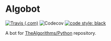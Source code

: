 # Algobot
[![Travis (.com)](https://img.shields.io/travis/com/dhruvmanila/algobot?logo=travis&style=flat-square)](https://travis-ci.com/dhruvmanila/algobot)
![Codecov](https://img.shields.io/codecov/c/gh/dhruvmanila/algobot?logo=codecov&style=flat-square)
[![code style: black](https://img.shields.io/static/v1?label=code%20style&message=black&color=black&style=flat-square)](https://github.com/psf/black)

A bot for [TheAlgorithms/Python](https://www.github.com/TheAlgorithms/Python) repository.
